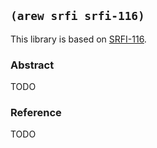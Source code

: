 ## `(arew srfi srfi-116)`

This library is based on [SRFI-116](https://srfi.schemers.org/srfi-116/).

### Abstract

TODO

### Reference

TODO
